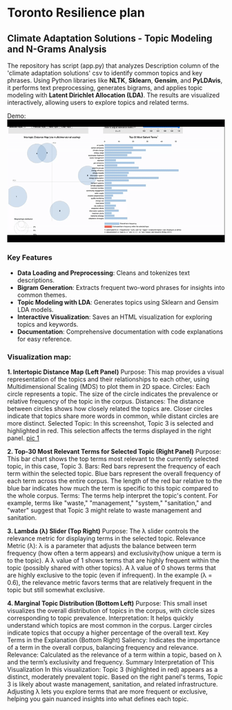 # Toronto Resilience plan

## Climate Adaptation Solutions - Topic Modeling and N-Grams Analysis

The repository has script (app.py) that analyzes Description column of the 'climate adaptation solutions' csv to identify common topics and key phrases. Using Python libraries like **NLTK**, **Sklearn**, **Gensim**, and **PyLDAvis**, it performs text preprocessing, generates bigrams, and applies topic modeling with **Latent Dirichlet Allocation (LDA)**. The results are visualized interactively, allowing users to explore topics and related terms.

Demo:
![alt text](https://github.com/alinak78/resilience-project/blob/main/topic_model.gif)

### Key Features
- **Data Loading and Preprocessing**: Cleans and tokenizes text descriptions.
- **Bigram Generation**: Extracts frequent two-word phrases for insights into common themes.
- **Topic Modeling with LDA**: Generates topics using Sklearn and Gensim LDA models.
- **Interactive Visualization**: Saves an HTML visualization for exploring topics and keywords.
- **Documentation**: Comprehensive documentation with code explanations for easy reference.

### Visualization map:
**1. Intertopic Distance Map (Left Panel)**
Purpose: This map provides a visual representation of the topics and their relationships to each other, using Multidimensional Scaling (MDS) to plot them in 2D space.
Circles: Each circle represents a topic. The size of the circle indicates the prevalence or relative frequency of the topic in the corpus.
Distances:
The distance between circles shows how closely related the topics are. Closer circles indicate that topics share more words in common, while distant circles are more distinct.
Selected Topic: In this screenshot, Topic 3 is selected and highlighted in red. This selection affects the terms displayed in the right panel.
[pic 1](images/pic1.png)

**2. Top-30 Most Relevant Terms for Selected Topic (Right Panel)**
Purpose: This bar chart shows the top terms most relevant to the currently selected topic, in this case, Topic 3.
Bars:
Red bars represent the frequency of each term within the selected topic.
Blue bars represent the overall frequency of each term across the entire corpus.
The length of the red bar relative to the blue bar indicates how much the term is specific to this topic compared to the whole corpus.
Terms: The terms help interpret the topic's content. For example, terms like "waste," "management," "system," "sanitation," and "water" suggest that Topic 3 might relate to waste management and sanitation.

**3. Lambda (λ) Slider (Top Right)**
Purpose: The λ slider controls the relevance metric for displaying terms in the selected topic.
Relevance Metric (λ):
λ is a parameter that adjusts the balance between term frequency (how often a term appears) and exclusivity(how unique a term is to the topic).
A λ value of 1 shows terms that are highly frequent within the topic (possibly shared with other topics).
A λ value of 0 shows terms that are highly exclusive to the topic (even if infrequent).
In the example (λ = 0.6), the relevance metric favors terms that are relatively frequent in the topic but still somewhat exclusive.

**4. Marginal Topic Distribution (Bottom Left)**
Purpose: This small inset visualizes the overall distribution of topics in the corpus, with circle sizes corresponding to topic prevalence.
Interpretation: It helps quickly understand which topics are most common in the corpus. Larger circles indicate topics that occupy a higher percentage of the overall text.
Key Terms in the Explanation (Bottom Right)
Saliency: Indicates the importance of a term in the overall corpus, balancing frequency and relevance.
Relevance: Calculated as the relevance of a term within a topic, based on λ and the term’s exclusivity and frequency.
Summary Interpretation of This Visualization
In this visualization:
Topic 3 (highlighted in red) appears as a distinct, moderately prevalent topic.
Based on the right panel's terms, Topic 3 is likely about waste management, sanitation, and related infrastructure.
Adjusting λ lets you explore terms that are more frequent or exclusive, helping you gain nuanced insights into what defines each topic.






